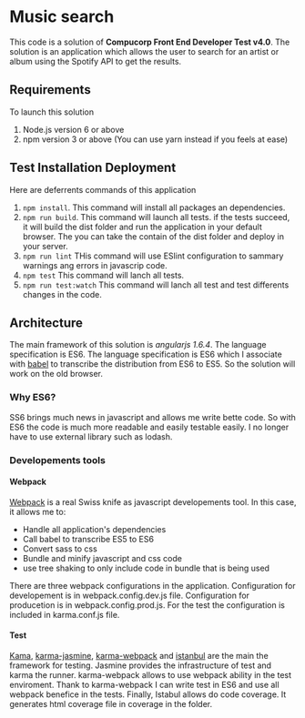 # Music search
This code is a solution of **Compucorp Front End Developer Test v4.0**. The solution is an application which allows the user to search for an artist or album using the Spotify API to get the results.

## Requirements
To launch this solution
1. Node.js version 6 or above
2. npm version 3 or above (You can use yarn instead if you feels at ease)

## Test Installation Deployment
Here are deferrents commands of this application 
1. `npm install`. This command will install all packages an dependencies.
2. `npm run build`. This command will launch all tests. if the tests succeed, it will build the dist folder and run the application in your default browser. The you can take the contain of the dist folder and deploy in your server.
3. `npm run lint` THis command will use ESlint configuration to sammary warnings ang errors in javascrip code.
4. `npm test` This command will lanch all tests.
5. `npm run test:watch` This command will lanch all test and test differents changes in the code.


## Architecture
The main framework of this solution is _angularjs 1.6.4_. The language specification is ES6. The language specification is ES6 which I associate with [babel](https://babeljs.io/) to transcribe the distribution from ES6 to ES5. So the solution will work on the old browser.

### Why ES6?
SS6 brings much news in javascript and allows me write bette code. So with ES6 the code is much more readable and easily testable easily. I no longer have to use external library such as lodash.

### Developements tools

#### Webpack
[Webpack](https://webpack.js.org/) is a real Swiss knife as javascript developements tool.
In this case, it allows me to:
- Handle all application's dependencies
- Call babel to transcribe ES5 to ES6
- Convert sass to css
- Bundle and minify javascript and css code
- use tree shaking to only include code in bundle that is being used
 
There are three webpack configurations in the application. Configuration for developement is in webpack.config.dev.js file. Configuration for producetion is in webpack.config.prod.js. For the test the configuration is included in karma.conf.js file.

#### Test
[Kama](https://www.npmjs.com/package/karma), [karma-jasmine](https://www.npmjs.com/package/karma-jasmine), [karma-webpack](https://www.npmjs.com/package/karma-webpack) and [istanbul](https://www.npmjs.com/package/istanbul) are the main the framework for testing. Jasmine provides the infrastructure of test and karma the runner. karma-webpack allows to use webpack ability in the test enviroment. Thank to karma-webpack I can write test in ES6 and use all webpack benefice in the tests. Finally, Istabul allows do code coverage. It generates html coverage file in coverage in the folder.

